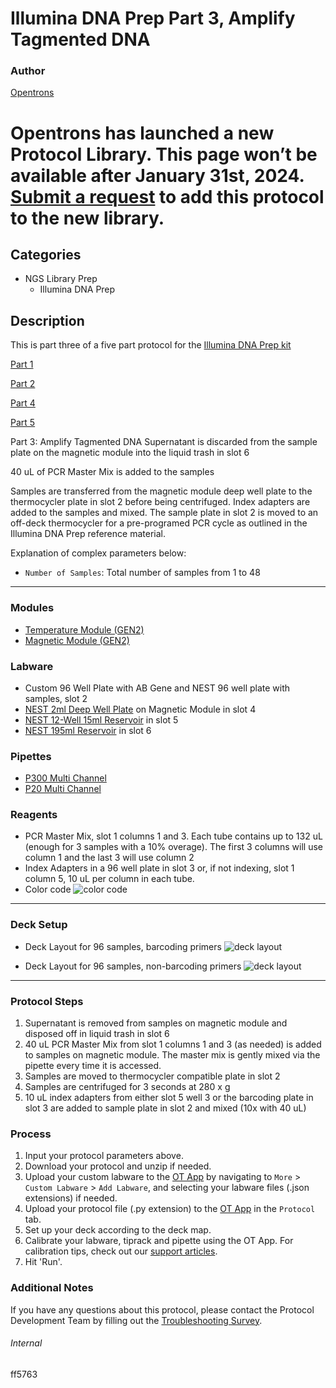 # Illumina DNA Prep Part 3, Amplify Tagmented DNA

### Author
[Opentrons](https://opentrons.com/)


# Opentrons has launched a new Protocol Library. This page won’t be available after January 31st, 2024. [Submit a request](https://docs.google.com/forms/d/e/1FAIpQLSdYYp9QCKow4nn0KlCVsMS3HX0eJ0N9O7-erajKvcpT0lWbSg/viewform) to add this protocol to the new library.

## Categories
* NGS Library Prep
    * Illumina DNA Prep

## Description
This is part three of a five part protocol for the [Illumina DNA Prep kit](https://www.illumina.com/products/by-type/sequencing-kits/library-prep-kits/nextera-dna-flex.html)

[Part 1](https://develop.protocols.opentrons.com/protocol/ff5763)

[Part 2](https://develop.protocols.opentrons.com/protocol/ff5763_part2)

[Part 4](https://develop.protocols.opentrons.com/protocol/ff5763_part4)

[Part 5](https://develop.protocols.opentrons.com/protocol/ff5763_part5)

Part 3: Amplify Tagmented DNA
Supernatant is discarded from the sample plate on the magnetic module into the liquid trash in slot 6

40 uL of PCR Master Mix is added to the samples

Samples are transferred from the magnetic module deep well plate to the thermocycler plate in slot 2 before being centrifuged. Index adapters are added to the samples and mixed. The sample plate in slot 2 is moved to an off-deck thermocycler for a pre-programed PCR cycle as outlined in the Illumina DNA Prep reference material.

Explanation of complex parameters below:
* `Number of Samples`: Total number of samples from 1 to 48

---

### Modules
* [Temperature Module (GEN2)](https://shop.opentrons.com/collections/hardware-modules/products/tempdeck)
* [Magnetic Module (GEN2)](https://shop.opentrons.com/collections/hardware-modules/products/magdeck)

### Labware
* Custom 96 Well Plate with AB Gene and NEST 96 well plate with samples, slot 2
* [NEST 2ml Deep Well Plate](https://shop.opentrons.com/nest-2-ml-96-well-deep-well-plate-v-bottom/) on Magnetic Module in slot 4
* [NEST 12-Well 15ml Reservoir](https://shop.opentrons.com/nest-12-well-reservoirs-15-ml/) in slot 5
* [NEST 195ml Reservoir](https://shop.opentrons.com/nest-1-well-reservoirs-195-ml/) in slot 6


### Pipettes
* [P300 Multi Channel](https://shop.opentrons.com/8-channel-electronic-pipette/)
* [P20 Multi Channel](https://shop.opentrons.com/8-channel-electronic-pipette/)

### Reagents
* PCR Master Mix, slot 1 columns 1 and 3. Each tube contains up to 132 uL (enough for 3 samples with a 10% overage). The first 3 columns will use column 1 and the last 3 will use column 2
* Index Adapters in a 96 well plate in slot 3 or, if not indexing, slot 1 column 5, 10 uL per column in each tube.
* Color code
![color code](https://opentrons-protocol-library-website.s3.amazonaws.com/custom-README-images/ff5763/part_3/color_code.png)
---
### Deck Setup
* Deck Layout for 96 samples, barcoding primers
![deck layout](https://opentrons-protocol-library-website.s3.amazonaws.com/custom-README-images/ff5763/part_3/deck_setup_barcode.png)


* Deck Layout for 96 samples, non-barcoding primers
![deck layout](https://opentrons-protocol-library-website.s3.amazonaws.com/custom-README-images/ff5763/part_3/deck_setup_nobar.png)
---

### Protocol Steps
1. Supernatant is removed from samples on magnetic module and disposed off in liquid trash in slot 6
2. 40 uL PCR Master Mix from slot 1 columns 1 and 3 (as needed) is added to samples on magnetic module. The master mix is gently mixed via the pipette every time it is accessed.
3. Samples are moved to thermocycler compatible plate in slot 2
4. Samples are centrifuged for 3 seconds at 280 x g
5. 10 uL index adapters from either slot 5 well 3 or the barcoding plate in slot 3 are added to sample plate in slot 2 and mixed (10x with 40 uL)


### Process
1. Input your protocol parameters above.
2. Download your protocol and unzip if needed.
3. Upload your custom labware to the [OT App](https://opentrons.com/ot-app) by navigating to `More` > `Custom Labware` > `Add Labware`, and selecting your labware files (.json extensions) if needed.
4. Upload your protocol file (.py extension) to the [OT App](https://opentrons.com/ot-app) in the `Protocol` tab.
5. Set up your deck according to the deck map.
6. Calibrate your labware, tiprack and pipette using the OT App. For calibration tips, check out our [support articles](https://support.opentrons.com/en/collections/1559720-guide-for-getting-started-with-the-ot-2).
7. Hit 'Run'.

### Additional Notes
If you have any questions about this protocol, please contact the Protocol Development Team by filling out the [Troubleshooting Survey](https://protocol-troubleshooting.paperform.co/).

###### Internal
ff5763
